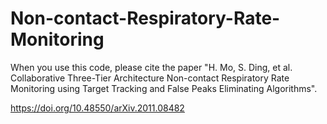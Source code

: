 # Non-contact-Respiratory-Rate-Monitoring

When you use this code, please cite the paper "H. Mo, S. Ding, et al. Collaborative Three-Tier Architecture Non-contact Respiratory Rate Monitoring using Target Tracking and False Peaks Eliminating Algorithms".



https://doi.org/10.48550/arXiv.2011.08482
